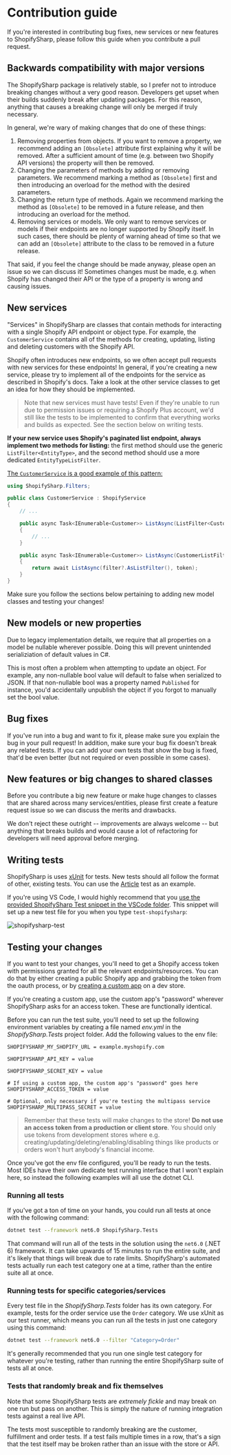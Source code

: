 # Contribution guide

If you're interested in contributing bug fixes, new services or new features to ShopifySharp, please follow this guide when you contribute a pull request. 

## Backwards compatibility with major versions

The ShopifySharp package is relatively stable, so I prefer not to introduce breaking changes without a very good reason. Developers get upset when their builds suddenly break after updating packages. For this reason, anything that causes a breaking change will only be merged if truly necessary.

In general, we're wary of making changes that do one of these things:

1. Removing properties from objects. If you want to remove a property, we recommend adding an `[Obsolete]` attribute first explaining why it will be removed. After a sufficient amount of time (e.g. between two Shopify API versions) the property will then be removed. 
2. Changing the parameters of methods by adding or removing parameters. We recommend marking a method as `[Obsolete]` first and then introducing an overload for the method with the desired parameters. 
3. Changing the return type of methods. Again we recommend marking the method as `[Obsolete]` to be removed in a future release, and then introducing an overload for the method. 
4. Removing services or models. We only want to remove services or models if their endpoints are no longer supported by Shopify itself. In such cases, there should be plenty of warning ahead of time so that we can add an `[Obsolete]` attribute to the class to be removed in a future release.

That said, if you feel the change should be made anyway, please open an issue so we can discuss it! Sometimes changes must be made, e.g. when Shopify has changed their API or the type of a property is wrong and causing issues.

## New services

"Services" in ShopifySharp are classes that contain methods for interacting with a single Shopify API endpoint or object type. For example, the `CustomerService` contains all of the methods for creating, updating, listing and deleting customers with the Shopify API. 

Shopify often introduces new endpoints, so we often accept pull requests with new services for these endpoints! In general, if you're creating a new service, please try to implement all of the endpoints for the service as described in Shopify's docs. Take a look at the other service classes to get an idea for how they should be implemented.

> Note that new services must have tests! Even if they're unable to run due to permission issues or requiring a Shopify Plus account, we'd still like the tests to be implemented to confirm that everything works and builds as expected. See the section below on writing tests.

**If your new service uses Shopify's paginated list endpoint, always implement two methods for listing:** the first method should use the generic `ListFilter<EntityType>`, and the second method should use a more dedicated `EntityTypeListFilter`. 

[The `CustomerService` is a good example of this pattern:](https://github.com/nozzlegear/ShopifySharp/blob/d0e747abbf34e946f4b22a092fd47415ee974437/ShopifySharp/Services/Customer/CustomerService.cs#L34)

```cs
using ShopifySharp.Filters;

public class CustomerService : ShopifyService
{
    // ...

    public async Task<IEnumerable<Customer>> ListAsync(ListFilter<Customer>> filter = null, CancellationToken token = default)
    {
        // ...
    }

    public async Task<IEnumerable<Customer>> ListAsync(CustomerListFilter filter, CancellationToken token = default)
    {
        return await ListAsync(filter?.AsListFilter(), token);
    }
}
```

Make sure you follow the sections below pertaining to adding new model classes and testing your changes!

## New models or new properties

Due to legacy implementation details, we require that all properties on a model be nullable wherever possible. Doing this will prevent unintended serializiation of default values in C#. 

This is most often a problem when attempting to update an object. For example, any non-nullable bool value will default to false when serialized to JSON. If that non-nullable bool was a property named `Published` for instance, you'd accidentally unpublish the object if you forgot to manually set the bool value.

## Bug fixes

If you've run into a bug and want to fix it, please make sure you explain the bug in your pull request! In addition, make sure your bug fix doesn't break any related tests. If you can add your own tests that show the bug is fixed, that'd be even better (but not required or even possible in some cases).

## New features or big changes to shared classes

Before you contribute a big new feature or make huge changes to classes that are shared across many services/entities, please first create a feature request issue so we can discuss the merits and drawbacks. 

We don't reject these outright -- improvements are always welcome -- but anything that breaks builds and would cause a lot of refactoring for developers will need approval before merging.

## Writing tests

ShopifySharp is uses [xUnit](https://xunit.github.io/) for tests. New tests should all follow the format of other, existing tests. You can use the [Article](https://github.com/nozzlegear/ShopifySharp/blob/master/ShopifySharp.Tests/Article_Tests.cs) test as an example. 

If you're using VS Code, I would highly recommend that you [use the provided ShopifySharp Test snippet in the VSCode folder](https://github.com/nozzlegear/ShopifySharp/blob/master/.vscode/snippets.csharp.json). This snippet will set up a new test file for you when you type `test-shopifysharp`:

![shopifysharp-test](https://cloud.githubusercontent.com/assets/2417276/25457929/94bc71dc-2a9d-11e7-80ac-72352715504e.gif)

## Testing your changes

If you want to test your changes, you'll need to get a Shopify access token with permissions granted for all the relevant endpoints/resources. You can do that by either creating a public Shopify app and grabbing the token from the oauth process, or by [creating a custom app](https://help.shopify.com/en/manual/apps/custom-apps) on a dev store.

If you're creating a custom app, use the custom app's "password" wherever ShopifySharp asks for an access token. These are functionally identical. 

Before you can run the test suite, you'll need to set up the following environment variables by creating a file named _env.yml_ in the _ShopifySharp.Tests_ project folder. Add the following values to the env file:

```env
SHOPIFYSHARP_MY_SHOPIFY_URL = example.myshopify.com

SHOPIFYSHARP_API_KEY = value

SHOPIFYSHARP_SECRET_KEY = value

# If using a custom app, the custom app's "password" goes here
SHOPIFYSHARP_ACCESS_TOKEN = value

# Optional, only necessary if you're testing the multipass service
SHOPIFYSHARP_MULTIPASS_SECRET = value
```

> Remember that these tests will make changes to the store! **Do not use an access token from a production or client store**. You should only use tokens from development stores where e.g. creating/updating/deleting/enabling/disabling things like products or orders won't hurt anybody's financial income. 

Once you've got the env file configured, you'll be ready to run the tests. Most IDEs have their own dedicate test running interface that I won't explain here, so instead the following examples will all use the dotnet CLI. 

### Running all tests

If you've got a ton of time on your hands, you could run all tests at once with the following command:

```sh
dotnet test --framework net6.0 ShopifySharp.Tests
```

That command will run all of the tests in the solution using the `net6.0` (.NET 6) framework. It can take upwards of 15 minutes to run the entire suite, and it's likely that things will break due to rate limits. ShopifySharp's automated tests actually run each test category one at a time, rather than the entire suite all at once. 

### Running tests for specific categories/services

Every test file in the _ShopifySharp.Tests_ folder has its own category. For example, tests for the order service use the `Order` category. We use xUnit as our test runner, which means you can run all the tests in just one category using this command:

```sh
dotnet test --framework net6.0 --filter "Category=Order"
```

It's generally recommended that you run one single test category for whatever you're testing, rather than running the entire ShopifySharp suite of tests all at once.

### Tests that randomly break and fix themselves

Note that some ShopifySharp tests are *extremely fickle* and may break on one run but pass on another. This is simply the nature of running integration tests against a real live API.

The tests most susceptible to randomly breaking are the customer, fulfillment and order tests. If a test fails multiple times in a row, that's a sign that the test itself may be broken rather than an issue with the store or API.

